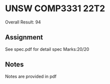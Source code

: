 # UNSW COMP3331 22T2
Overall Result: 94

## Assignment
See spec.pdf for detail spec
Marks:20/20

## Notes
Notes are provided in pdf 